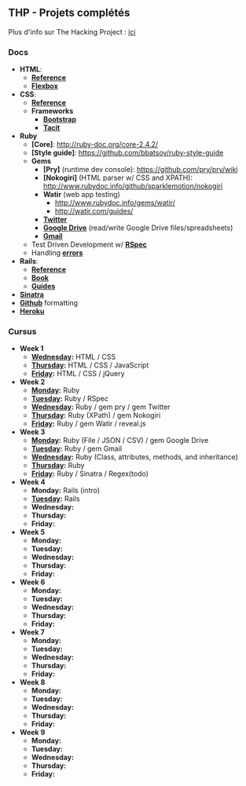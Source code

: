 ## THP - Projets complétés

Plus d'info sur The Hacking Project : [ici](http://www.thehackingproject.org/)

### Docs

- **HTML**:
  - **[Reference](https://developer.mozilla.org/en-US/docs/Web/HTML/Reference)**
  - **[Flexbox](https://openclassrooms.com/courses/apprenez-a-creer-votre-site-web-avec-html5-et-css3/la-mise-en-page-avec-flexbox)**
- **CSS**:
  - **[Reference](https://developer.mozilla.org/en-US/docs/Web/CSS/Reference)**
  - **Frameworks**
    - **[Bootstrap](http://getbootstrap.com/)**
    - **[Tacit](https://github.com/yegor256/tacit)**
- **Ruby**
  - **[Core]**: http://ruby-doc.org/core-2.4.2/
  - **[Style guide]**: https://github.com/bbatsov/ruby-style-guide
  - **Gems**
    - **[Pry]** (runtime dev console): https://github.com/pry/pry/wiki
    - **[Nokogiri]** (HTML parser w/ CSS and XPATH): http://www.rubydoc.info/github/sparklemotion/nokogiri
    - **Watir** (web app testing)
      - http://www.rubydoc.info/gems/watir/
      - http://watir.com/guides/
    - **[Twitter](http://www.rubydoc.info/gems/twitter)**
    - **[Google Drive](https://github.com/gimite/google-drive-ruby)** (read/write Google Drive files/spreadsheets)
    - **[Gmail](https://github.com/gmailgem/gmail)**
  - Test Driven Development w/ **[RSpec](http://blog.teamtreehouse.com/an-introduction-to-rspec)**
  - Handling **[errors](http://blog.honeybadger.io/a-beginner-s-guide-to-exceptions-in-ruby/)**
- **Rails**:
  - **[Reference](http://api.rubyonrails.org/)**
  - **[Book](https://www.railstutorial.org/book)**
  - **[Guides](http://guides.rubyonrails.org/index.html)**
- **[Sinatra](http://www.sinatrarb.com/configuration.html)**
- **[Github](https://help.github.com/articles/basic-writing-and-formatting-syntax/)** formatting
- **[Heroku](https://www.theodinproject.com/courses/ruby-on-rails/lessons/deployment)**

### Cursus

- **Week 1**
  - **[Wednesday](https://github.com/karnoult/The_Hacking_Project/tree/master/Week_1/03_WED):** HTML / CSS
  - **[Thursday](https://github.com/karnoult/The_Hacking_Project/tree/master/Week_1/04_THU):** HTML / CSS / JavaScript
  - **[Friday](https://github.com/karnoult/The_Hacking_Project/tree/master/Week_1/05_FRI):** HTML / CSS / jQuery
- **Week 2**
  - **[Monday](https://github.com/karnoult/The_Hacking_Project/tree/master/Week_2/01_MON):** Ruby
  - **[Tuesday](https://github.com/karnoult/The_Hacking_Project/tree/master/Week_2/02_TUE):** Ruby / RSpec
  - **[Wednesday](https://github.com/karnoult/The_Hacking_Project/tree/master/Week_2/03_WED):** Ruby / gem pry / gem Twitter
  - **[Thursday](https://github.com/karnoult/The_Hacking_Project/tree/master/Week_2/04_THU):** Ruby (XPath) / gem Nokogiri
  - **[Friday](https://github.com/karnoult/The_Hacking_Project/tree/master/Week_2/05_FRI):** Ruby / gem Watir / reveal.js
- **Week 3**
  - **[Monday](https://github.com/karnoult/The_Hacking_Project/tree/master/Week_3/01_MON):** Ruby (File / JSON / CSV) / gem Google Drive
  - **[Tuesday](https://github.com/karnoult/The_Hacking_Project/tree/master/Week_3/02_TUE):** Ruby / gem Gmail
  - **[Wednesday](https://github.com/karnoult/The_Hacking_Project/tree/master/Week_3/03_WED):** Ruby (Class, attributes, methods, and inheritance)
  - **[Thursday](https://github.com/karnoult/The_Hacking_Project/tree/master/Week_3/04_THU):** Ruby
  - **[Friday](https://github.com/karnoult/The_Hacking_Project/tree/master/Week_3/05_FRI):** Ruby / Sinatra / Regex(todo)
- **Week 4**
  - **Monday:** Rails (intro)
  - **[Tuesday](https://github.com/karnoult/The_Hacking_Project/tree/master/Week_2/01_MON):** Rails
  - **Wednesday:** 
  - **Thursday:** 
  - **Friday:** 
- **Week 5**
  - **Monday:** 
  - **Tuesday:** 
  - **Wednesday:** 
  - **Thursday:** 
  - **Friday:** 
- **Week 6**
  - **Monday:** 
  - **Tuesday:** 
  - **Wednesday:** 
  - **Thursday:** 
  - **Friday:** 
- **Week 7**
  - **Monday:** 
  - **Tuesday:** 
  - **Wednesday:** 
  - **Thursday:** 
  - **Friday:** 
- **Week 8**
  - **Monday:** 
  - **Tuesday:** 
  - **Wednesday:** 
  - **Thursday:** 
  - **Friday:** 
- **Week 9**
  - **Monday:** 
  - **Tuesday:** 
  - **Wednesday:** 
  - **Thursday:** 
  - **Friday:** 
